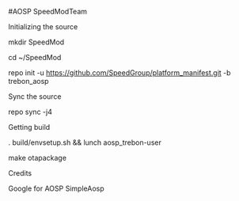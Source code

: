 #AOSP SpeedModTeam

Initializing the source


mkdir SpeedMod

cd ~/SpeedMod

repo init -u https://github.com/SpeedGroup/platform_manifest.git -b trebon_aosp

Sync the source

repo sync -j4 

Getting build

. build/envsetup.sh && lunch aosp_trebon-user

make otapackage

Credits

Google for AOSP
SimpleAosp
